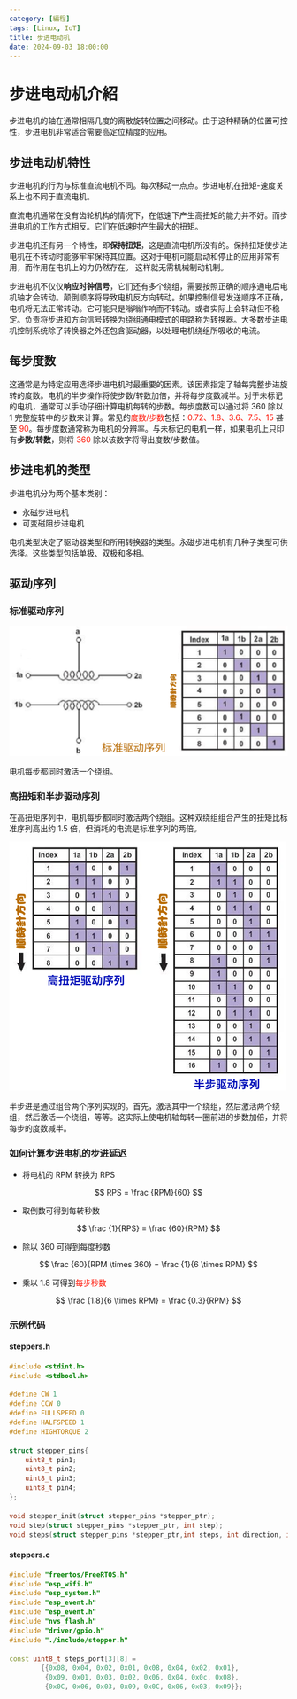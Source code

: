 ```yaml
---
category: [編程]
tags: [Linux, IoT]
title: 步进电动机
date: 2024-09-03 18:00:00
---
```

<style>
  table {
    width: 100%
    }
  td {
    vertical-align: center;
  }
  table.inputT{
    margin: 10px;
    width: auto;
    margin-left: auto;
    margin-right: auto;
    border: none;
  }
  input{
    text-align: center;
    padding: 0px 10px;
  }
  iframe{
    width: 100%;
    display: block;
    border-style:none;
  }
</style>

# 步进电动机介紹

步进电机的轴在通常相隔几度的离散旋转位置之间移动。由于这种精确的位置可控性，步进电机非常适合需要高定位精度的应用。

## 步进电动机特性

步进电机的行为与标准直流电机不同。每次移动一点点。步进电机在扭矩-速度关系上也不同于直流电机。

直流电机通常在没有齿轮机构的情况下，在低速下产生高扭矩的能力并不好。而步进电机的工作方式相反。它们在低速时产生最大的扭矩。

步进电机还有另一个特性，即**保持扭矩**，这是直流电机所没有的。保持扭矩使步进电机在不转动时能够牢牢保持其位置。这对于电机可能启动和停止的应用非常有用，而作用在电机上的力仍然存在。 这样就无需机械制动机制。

步进电机不仅仅**响应时钟信号**，它们还有多个绕组，需要按照正确的顺序通电后电机轴才会转动。颠倒顺序将导致电机反方向转动。如果控制信号发送顺序不正确，电机将无法正常转动。它可能只是嗡嗡作响而不转动。或者实际上会转动但不稳定。负责将步进和方向信号转换为绕组通电模式的电路称为转换器。大多数步进电机控制系统除了转换器之外还包含驱动器，以处理电机绕组所吸收的电流。

## 每步度数

这通常是为特定应用选择步进电机时最重要的因素。该因素指定了轴每完整步进旋转的度数。电机的半步操作将使步数/转数加倍，并将每步度数减半。对于未标记的电机，通常可以手动仔细计算电机每转的步数。每步度数可以通过将 360 除以 1 完整旋转中的步数来计算。常见的<font color="#FF1000">度数/步数</font>包括：<font color="#FF1000">0.72、1.8、3.6、7.5、15</font> 甚至 <font color="#FF1000">90</font>。每步度数通常称为电机的分辨率。与未标记的电机一样，如果电机上只印有**步数/转数**，则将 <font color="#FF1000">360</font> 除以该数字将得出度数/步数值。

## 步进电机的类型

步进电机分为两个基本类别：

- 永磁步进电机
- 可变磁阻步进电机

电机类型决定了驱动器类型和所用转换器的类型。永磁步进电机有几种子类型可供选择。这些类型包括单极、双极和多相。

## 驱动序列

### 标准驱动序列

![Alt ESP32pin](../assets/img/esp/steps1.png)

电机每步都同时激活一个绕组。

### **高扭矩**和**半步**驱动序列

在高扭矩序列中，电机每步都同时激活两个绕组。这种双绕组组合产生的扭矩比标准序列高出约 1.5 倍，但消耗的电流是标准序列的两倍。

![Alt ESP32pin](../assets/img/esp/steps2.png)

半步进是通过组合两个序列实现的。首先，激活其中一个绕组，然后激活两个绕组，然后激活一个绕组，等等。这实际上使电机轴每转一圈前进的步数加倍，并将每步的度数减半。


### 如何计算步进电机的步进延迟


- 将电机的 RPM 转换为 RPS 

$$ RPS = \frac {RPM}{60} $$
 
- 取倒数可得到每转秒数 

$$ \frac {1}{RPS} = \frac {60}{RPM} $$

- 除以 360 可得到每度秒数 

$$ \frac {60}{RPM \times 360} = \frac {1}{6 \times RPM} $$

- 乘以 1.8 可得到<font color="#FF1000">每步秒数</font>

$$ \frac {1.8}{6 \times RPM} = \frac {0.3}{RPM} $$

### 示例代码

#### steppers.h

```h
#include <stdint.h>
#include <stdbool.h>

#define CW 1
#define CCW 0
#define FULLSPEED 0
#define HALFSPEED 1
#define HIGHTORQUE 2

struct stepper_pins{
    uint8_t pin1;
    uint8_t pin2;
    uint8_t pin3;
    uint8_t pin4;
};

void stepper_init(struct stepper_pins *stepper_ptr);
void step(struct stepper_pins *stepper_ptr, int step);
void steps(struct stepper_pins *stepper_ptr,int steps, int direction, int speed, int ms);

```

#### steppers.c

```cpp
#include "freertos/FreeRTOS.h"
#include "esp_wifi.h"
#include "esp_system.h"
#include "esp_event.h"
#include "esp_event.h"
#include "nvs_flash.h"
#include "driver/gpio.h"
#include "./include/stepper.h"

const uint8_t steps_port[3][8] =
		{{0x08, 0x04, 0x02, 0x01, 0x08, 0x04, 0x02, 0x01},
		 {0x09, 0x01, 0x03, 0x02, 0x06, 0x04, 0x0c, 0x08},
		 {0x0C, 0x06, 0x03, 0x09, 0x0C, 0x06, 0x03, 0x09}};


```